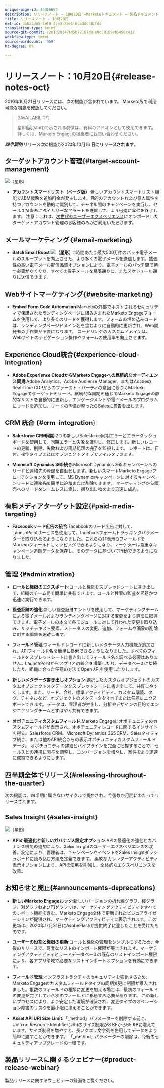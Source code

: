 ```yaml
---
unique-page-id: 45416698
description: リリースノート — 10月20日 —Marketoドキュメント — 製品ドキュメント
title: リリースノート — 10月20日
exl-id: da6a3de5-5ef0-4ce3-8ee1-6ca3dd482fdc
translation-type: tm+mt
source-git-commit: 72e1d29347bd5b77107da1e9c30169cb6490c432
workflow-type: tm+mt
source-wordcount: '959'
ht-degree: 0%

---
```


# リリースノート：10月20日{#release-notes-oct}

2010年10月21日リリースには、次の機能が含まれています。 Marketo版で利用可能な機能を確認してください。

>[!AVAILABILITY]
>
>星印(![(star)](assets/star-yellow.svg))で示される特徴は、有料のアドオンとして使用できます。 詳しくは、Marketo Engageの担当者にお問い合わせください。

**_四半期別_** リリース次の機能が2020年10月16 **日にリリースされます**。

## ターゲットアカウント管理{#target-account-management}

![（星形）](assets/star-yellow.svg)

* **アカウントスマートリスト（ベータ版）**:新しいアカウントスマートリスト機能でABM戦略を追加料金が発生します。目的のアカウントおよび個人属性を持つアカウントを動的に識別して、チャネル間のキャンペーンを実行し、セールス担当者にタイムリーなアラートを送信して、より迅速に案件を終了します。 注意：これは、[次世代のユーザーエクスペリエンス](https://nation.marketo.com/t5/Employee-Blogs/The-Next-Generation-Marketo-Engage-Experience/ba-p/304205)にオンボードしたターゲットアカウント管理のお客様のみがご利用いただけます。

## メールマーケティング {#email-marketing}

* **Batch Email Boost  ![（星形）](assets/star-yellow.svg)**:1時間あたり最大500万件のバッチ電子メールのスループットを向上させた、より多くの電子メールを送信します。拡張性の高い電子メール配信品質オプションにより、電子メールのバッチ間で待つ必要がなくなり、すべての電子メールを期限通りに、またスケジュール通りに送信できます。

## Webサイトマーケティング{#website-marketing}

* **Embed Form Code Automation**:Marketoの外部でホストされるセキュリティで保護されたランディングページに組み込まれたMarketo Engageフォームを使用して、より多くのリードを獲得します。フォームの埋め込みコードは、ランディングページドメイン名を含むように自動的に更新され、Web開発者の手作業が不要になります。 コードリンクのカスタムドメインは、Webサイトのナビゲーション操作やフォームの使用率を向上させます。

## Experience Cloud統合{#experience-cloud-integration}

* **Adobe Experience CloudからMarketo Engageへの継続的なオーディエンス同期**:Adobe Analytics、Adobe Audience Manager、またはAdobeのReal-Time CDPからのファースト・パーティの意図に基づくMarketo Engageでターゲットをリード。継続的な同期を通じてMarketo Engageの静的なリストを自動的に更新し、エンゲージメントや電子メールのプログラムにリードを追加し、リードの準備が整ったらSalesに警告を出します。

## CRM 統合 {#crm-integration}

* **Salesforce CRM同期**:2つの新しいSalesforce同期エラーとエラーダッシュボードを使用して、同期エラーと失敗を識別し、修正します。新しいレコードの更新、削除、失敗および同期処理の完了を監視します。 レポートは、日付、操作タイプまたはオブジェクトタイプでフィルタできます。

* **Microsoft Dynamics 365統合**:Microsoft Dynamics 365キャンペーンへのリードと連絡先の登録を自動化します。新しいスマートMarketo Engageフローアクションを使用して、MS Dynamicsキャンペーンに対するキャンペーンリードと連絡先を簡単に追加または削除できます。 マーケティングから販売へのリードをシームレスに渡し、掘り出し物をより迅速に成約。

## 有料メディアターゲット設定{#paid-media-targeting}

* **Facebookリード広告の統合**:Facebookのリード広告に対して、LaunchPointサービスを使用して、facebookフォームトラッキングパラメーターを取り込めるようになりました。これらの非表示のフィールドをMarketoフィールドにマッピングできるようになり、マーケターは貴重なキャンペーン追跡データを保存し、そのデータに基づいて行動できるようになりました。

## 管理 {#administration}

* **ロールと権限のエクスポート**:ロールと権限をスプレッドシートに書き出して、組織のチーム間で簡単に共有できます。ロールと権限の監査を容易かつ迅速に実行できます。

* **監査証跡の強化**:新しい監査証跡エントリを使用して、マーケティングチームによる電子メールおよびランディングページに対する変更をより詳細に把握できます。電子メールの本文で各モジュールに対して行われた変更を取り込み、リッチテキスト要素、ステータスの変更、追加、フォームや画像の削除に対する編集を追跡します。

* **フィールド管理**:フィールドレコードに新しいメタデータ入力機能が追加され、APIフィールド名を簡単に検索できるようになりました。すべてのフィールドをスプレッドシートに書き出してフィールド名を調べる必要はありません。LaunchPointからアプリとの統合を構築したり、データベースに接続したり、組織に合った任意の方法でOpen APIを使用したりします。

* **新しいメタデータ書き出しオプション**:選択したカスタムオブジェクトのカスタムオブジェクトメタデータをスプレッドシートに書き出して、共有しやすくします。また、リード、会社、標準アクティビティ、カスタム購読、タグ、チャネルなど、オブジェクトのメタデータをすべてまたは任意にエクスポートできます。 データは、管理者が抽出し、分析やデザインの目的でエンジニアリングチームとすばやく共有できます。

* **オポチュニティカスタムフィールド**:Marketo Engageにオポチュニティのカスタムフィールドが表示され、オポチュニティレコードに関するインサイトを得る。Salesforce CRM、Microsoft Dynamics 365 CRM、Salesネイティブ統合、または他のAPI統合からの表示オポチュニティカスタムフィールドデータ。 オポチュニティの詳細とパイプラインを完全に把握することで、セールスとの連携に関与を調整し、コンバージョンを増やし、案件をより迅速に成約できるようにします。

## 四半期全体でリリース{#releasing-throughout-the-quarter}

次の機能は、四半期に属さないサイクルで提供され、今後数か月間にわたってリリースされます。

## Sales Insight {#sales-insight}

![（星形）](assets/star-yellow.svg)

* **APIの最適化と新しいガバナンス設定オプション**:APIの最適化の強化とガバナンス機能の追加により、Sales Insightのユーザーエクスペリエンスを改善。設定により、管理者は、キャンペーンやイベントをSales Insightダッシュボードに読み込む方法を定義できます。 柔軟なカレンダーアクティビティ表示オプションにより、APIの使用を削減し、全体的なエクスペリエンスを改善。

## お知らせと廃止{#announcements-deprecations}

* **新しいMarketo Engageルック**:新しいバージョンの折れ線グラフ、棒グラフ、列グラフおよび円グラフでは、マーケティングアクティビティやすべてのレポート機能を含む、Marketo Engage全体で更新されたビジュアライゼーションが提供され、マーケティングアクティビティに表示されます。この更新は、2020年12月31日にAdobeFlashが提供終了に達したことを受けたものです。

* **ユーザーの役割と権限の更新**:ロールと権限の管理をシンプルにするため、今後のリリースで、高度なリストのインポート権限が廃止されます。マーケティングアクティビティとリードデータベースの既存のリストインポート権限により、各アプリ領域で必要なリストインポートオプションを有効にできます。

* **フィールド管理**:インフラストラクチャのセキュリティを強化するため、Marketo Engageのカスタムフィールドタイプの同期変更に制限が導入されました。複数のフィールドの種類に変更を加える場合は、最初のフィールドの変更を完了してから次のフィールドに移動する必要があります。 この新しいプロセスにより、より安定した環境が確保され、変更タイプのオペレーション障害のリスクを最小限に抑えることができます。

* **Asset API URI Size Limit**:「_method」パラメーターを削除する前に、Uniform Resource Identifier(URI)のサイズ制限が8 KBから65 KBに増えています。サイズ制限を増やすと、長いクエリ文字列を使用してデータをより簡単に渡すことができます。 「_method」パラメーターの削除は、今後のセキュリティアップグレードの一環です。

## 製品リリースに関するウェビナー{#product-release-webinar}

製品リリースに関するウェビナー[](https://engage.marketo.com/Oct_20_Release_OnDemand.html)の録画をご覧ください。
